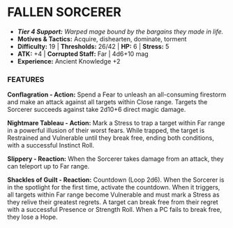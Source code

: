 # FALLEN SORCERER

- ***Tier 4 Support:*** *Warped mage bound by the bargains they made in life.*
- **Motives & Tactics:** Acquire, dishearten, dominate, torment
- **Difficulty:** 19 | **Thresholds:** 26/42 | **HP:** 6 | **Stress:** 5
- **ATK:** +4 | **Corrupted Staff:** Far | 4d6+10 mag
- **Experience:** Ancient Knowledge +2

### FEATURES

**Conflagration - Action:** Spend a Fear to unleash an all-consuming firestorm and make an attack against all targets within Close range. Targets the Sorcerer succeeds against take 2d10+6 direct magic damage.

**Nightmare Tableau - Action:** Mark a Stress to trap a target within Far range in a powerful illusion of their worst fears. While trapped, the target is Restrained and Vulnerable until they break free, ending both conditions, with a successful Instinct Roll.

**Slippery - Reaction:** When the Sorcerer takes damage from an attack, they can teleport up to Far range.

**Shackles of Guilt - Reaction:** Countdown (Loop 2d6). When the Sorcerer is in the spotlight for the first time, activate the countdown. When it triggers, all targets within Far range become Vulnerable and must mark a Stress as they relive their greatest regrets. A target can break free from their regret with a successful Presence or Strength Roll. When a PC fails to break free, they lose a Hope.
